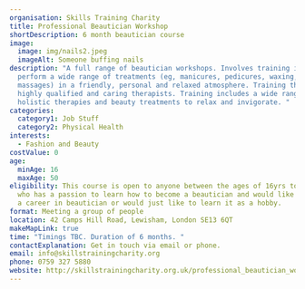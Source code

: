 ```yaml
---
organisation: Skills Training Charity
title: Professional Beautician Workshop
shortDescription: 6 month beautician course
image:
  image: img/nails2.jpeg
  imageAlt: Someone buffing nails
description: "A full range of beautician workshops. Involves training in how to
  perform a wide range of treatments (eg, manicures, pedicures, waxing,
  massages) in a friendly, personal and relaxed atmosphere. Training through
  highly qualified and caring therapists. Training includes a wide range of
  holistic therapies and beauty treatments to relax and invigorate. "
categories:
  category1: Job Stuff
  category2: Physical Health
interests:
  - Fashion and Beauty
costValue: 0
age:
  minAge: 16
  maxAge: 50
eligibility: This course is open to anyone between the ages of 16yrs to 50yrs
  who has a passion to learn how to become a beautician and would like to pursue
  a career in beautician or would just like to learn it as a hobby.
format: Meeting a group of people
location: 42 Camps Hill Road, Lewisham, London SE13 6QT
makeMapLink: true
time: "Timings TBC. Duration of 6 months. "
contactExplanation: Get in touch via email or phone.
email: info@skillstrainingcharity.org
phone: 0759 327 5880
website: http://skillstrainingcharity.org.uk/professional_beautician_workshop.htm
---
```

